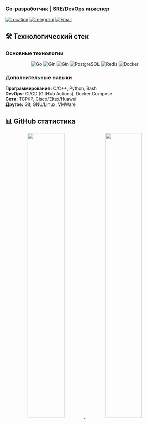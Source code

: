 ### Go-разработчик | SRE/DevOps инженер

[![Location](https://img.shields.io/badge/Тюмень-Россия-0088CC?style=flat&logo=map-marker)](https://www.google.com/maps/place/Тюмень)
[![Telegram](https://img.shields.io/badge/Telegram-@l__palette-0088CC?style=for-the-badge&logo=telegram&logoColor=0088CC&color=white)](https://t.me/nikoil)
[![Email](https://img.shields.io/badge/berukhov@gmail.com-005FF9?style=flat&logo=gmail)](mailto:berukhov@gmail.com)


## 🛠 Технологический стек

### Основные технологии
<div align="center">
  <img src="https://img.shields.io/badge/Go-00ADD8?style=for-the-badge&logo=go&logoColor=white" alt="Go">
  <img src="https://img.shields.io/badge/Gin-000000?style=for-the-badge&logo=go&logoColor=00ADD8" alt="Gin">
  <img src="https://img.shields.io/badge/GORM-000000?style=for-the-badge&logo=go&logoColor=00ADD8" alt="Gin">
  <img src="https://img.shields.io/badge/PostgreSQL-4169E1?style=for-the-badge&logo=postgresql&logoColor=white" alt="PostgreSQL">
  <img src="https://img.shields.io/badge/Redis-DC382D?style=for-the-badge&logo=redis&logoColor=white" alt="Redis">
  <img src="https://img.shields.io/badge/Docker-2496ED?style=for-the-badge&logo=docker&logoColor=white" alt="Docker">
</div>

### Дополнительные навыки
**Программирование:** C/C++, Python, Bash  
**DevOps:** CI/CD (GitHub Actions), Docker Compose  
**Сети:** TCP/IP, Cisco/Eltex/Huawei  
**Другое:** Git, GNU/Linux, VMWare  

## 📊 GitHub статистика

<div align="center">
  <a href="https://git.io/streak-stats">
    <img src="https://streak-stats.demolab.com?user=iLoveRamona&theme=dracula&mode=weekly" width="48%">
  </a>
  <img src="https://github-readme-stats.vercel.app/api/top-langs/?username=iLoveRamona&layout=compact&theme=dracula" width="48%">
</div>



